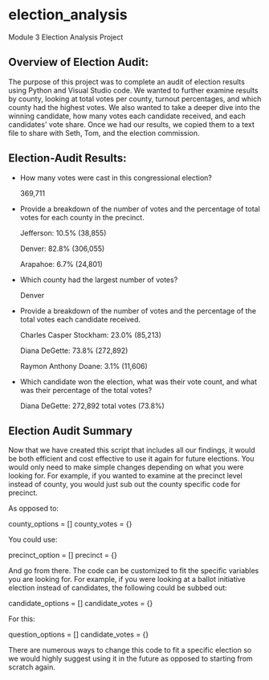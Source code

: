 # election_analysis
Module 3 Election Analysis Project
## Overview of Election Audit:
The purpose of this project was to complete an audit of election results using Python and Visual Studio code. We wanted to further examine results by county, looking at total votes per county, turnout percentages, and which county had the highest votes. We also wanted to take a deeper dive into the winning candidate, how many votes each candidate received, and each candidates' vote share. Once we had our results, we copied them to a text file to share with Seth, Tom, and the election commission.
## Election-Audit Results:
* How many votes were cast in this congressional election?

  369,711
  

* Provide a breakdown of the number of votes and the percentage of total votes for each county in the precinct.

  Jefferson: 10.5% (38,855)

  Denver: 82.8% (306,055)

  Arapahoe: 6.7% (24,801)
  


* Which county had the largest number of votes?

  Denver
  

* Provide a breakdown of the number of votes and the percentage of the total votes each candidate received.

  Charles Casper Stockham: 23.0% (85,213)

  Diana DeGette: 73.8% (272,892)

  Raymon Anthony Doane: 3.1% (11,606)
  

* Which candidate won the election, what was their vote count, and what was their percentage of the total votes?

  Diana DeGette: 272,892 total votes (73.8%)
  
## Election Audit Summary
Now that we have created this script that includes all our findings, it would be both efficient and cost effective to use it again for future elections. You would only need to make simple changes depending on what you were looking for. For example, if you wanted to examine at the precinct level instead of county, you would just sub out the county specific code for precinct. 

As opposed to:

county_options = []
county_votes = {}

You could use:

precinct_option = []
precinct = {} 

And go from there. The code can be customized to fit the specific variables you are looking for. For example, if you were looking at a ballot initiative election instead of candidates, the following could be subbed out:

candidate_options = []
candidate_votes = {}

For this:

question_options = []
candidate_votes = {}

There are numerous ways to change this code to fit a specific election so we would highly suggest using it in the future as opposed to starting from scratch again. 

  

